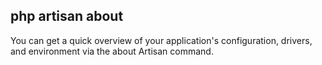 ## php artisan about

You can get a quick overview of your application's configuration, drivers, and environment via the about Artisan command.
